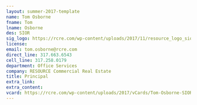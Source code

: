 ```yaml
---
layout: summer-2017-template
﻿name: Tom Osborne
fname: Tom
lname: Osborne
des: SIOR
sig_logo: https://rcre.com/wp-content/uploads/2017/11/resource_logo_sior.png
license: 
email: tom.osborne@rcre.com
direct_line: 317.663.6543
cell_line: 317.258.0179
department: Office Services
company: RESOURCE Commercial Real Estate
title: Principal
extra_link: 
extra_content: 
vcard: https://rcre.com/wp-content/uploads/2017/vCards/Tom-Osborne-SIOR.vcf
---
```

